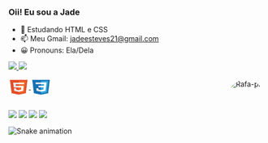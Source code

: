 ### Oii! Eu sou a Jade

- 🌱 Estudando HTML e CSS
- 📫 Meu Gmail: jadeesteves21@gmail.com 
- 😀 Pronouns: Ela/Dela

<div>
  <a href="https://github.com/Jade-Esteves">
  <img height="180em" src="https://github-readme-stats.vercel.app/api?username=Jade-Esteves&show_icons=true&theme=onedark&include_all_commits=true&count_private=true"/>
  <img height="180em" src="https://github-readme-stats.vercel.app/api/top-langs/?username=Jade-Esteves&layout=compact&langs_count=7&theme=onedark"/>
</div>
<div style="display: inline_block"><br>
  <img align="center" alt="Rafa-HTML" height="30" width="40" src="https://raw.githubusercontent.com/devicons/devicon/master/icons/html5/html5-original.svg">
  <img align="center" alt="Rafa-CSS" height="30" width="40" src="https://raw.githubusercontent.com/devicons/devicon/master/icons/css3/css3-original.svg">
  <img align="right" alt="Rafa-pic" height="150" style="border-radius:50px;" src="https://cdn.discordapp.com/attachments/567467037631447070/959097525724401694/Design_sem_nome.gif">
</div>
  
  ##
 
<div> 
  <a href="https://www.instagram.com/jadeesteves_art/" target="_blank"><img src="https://img.shields.io/badge/-Instagram-%23E4405F?style=for-the-badge&logo=instagram&logoColor=white" target="_blank"></a>
 	<a href="https://www.twitch.tv/jade_esteves" target="_blank"><img src="https://img.shields.io/badge/Twitch-9146FF?style=for-the-badge&logo=twitch&logoColor=white" target="_blank"></a>
  <a href = "mailto:jadeesteves21@gmail.com"><img src="https://img.shields.io/badge/-Gmail-%23333?style=for-the-badge&logo=gmail&logoColor=white" target="_blank"></a>
  <a href="https://www.linkedin.com/in/jade-esteves-105888195/" target="_blank"><img src="https://img.shields.io/badge/-LinkedIn-%230077B5?style=for-the-badge&logo=linkedin&logoColor=white" target="_blank"></a> 

  ![Snake animation](https://github.com/Jade-Esteves/Jade-Esteves/blob/output/github-contribution-grid-snake.svg)

